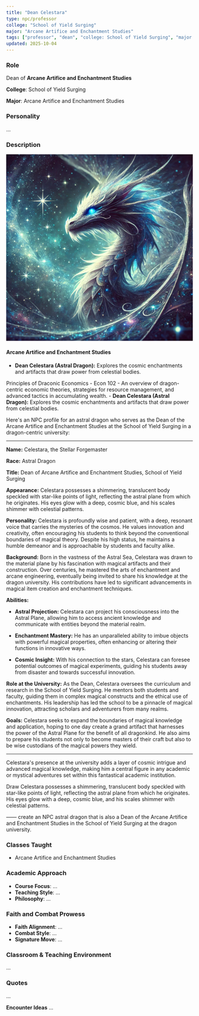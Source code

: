 ```yaml
---
title: "Dean Celestara"
type: npc/professor
college: "School of Yield Surging"
major: "Arcane Artifice and Enchantment Studies"
tags: ["professor", "dean", "college: School of Yield Surging", "major: Arcane Artifice and Enchantment Studies"]
updated: 2025-10-04
---
```


### Role

Dean of **Arcane Artifice and Enchantment Studies**

**College**: School of Yield Surging

**Major**: Arcane Artifice and Enchantment Studies


### Personality
...

### Description
![A17A8C53-D187-4A9F-8D6A-1F8F4A8DFAF9](assets/images/A17A8C53-D187-4A9F-8D6A-1F8F4A8DFAF9.webp)

#### Arcane Artifice and Enchantment Studies

- **Dean Celestara (Astral Dragon):** Explores the cosmic enchantments and artifacts that draw power from celestial bodies.

Principles of Draconic Economics  - Econ 102
    - An overview of dragon-centric economic theories, strategies for resource management, and advanced tactics in accumulating wealth.
    - **Dean Celestara (Astral Dragon):** Explores the cosmic enchantments and artifacts that draw power from celestial bodies.

Here's an NPC profile for an astral dragon who serves as the Dean of the Arcane Artifice and Enchantment Studies at the School of Yield Surging in a dragon-centric university:

---

**Name:** Celestara, the Stellar Forgemaster

**Race:** Astral Dragon

**Title:** Dean of Arcane Artifice and Enchantment Studies, School of Yield Surging

**Appearance:** Celestara possesses a shimmering, translucent body speckled with star-like points of light, reflecting the astral plane from which he originates. His eyes glow with a deep, cosmic blue, and his scales shimmer with celestial patterns.

**Personality:** Celestara is profoundly wise and patient, with a deep, resonant voice that carries the mysteries of the cosmos. He values innovation and creativity, often encouraging his students to think beyond the conventional boundaries of magical theory. Despite his high status, he maintains a humble demeanor and is approachable by students and faculty alike.

**Background:** Born in the vastness of the Astral Sea, Celestara was drawn to the material plane by his fascination with magical artifacts and their construction. Over centuries, he mastered the arts of enchantment and arcane engineering, eventually being invited to share his knowledge at the dragon university. His contributions have led to significant advancements in magical item creation and enchantment techniques.

**Abilities:**

- **Astral Projection:** Celestara can project his consciousness into the Astral Plane, allowing him to access ancient knowledge and communicate with entities beyond the material realm.

- **Enchantment Mastery:** He has an unparalleled ability to imbue objects with powerful magical properties, often enhancing or altering their functions in innovative ways.

- **Cosmic Insight:** With his connection to the stars, Celestara can foresee potential outcomes of magical experiments, guiding his students away from disaster and towards successful innovation.

**Role at the University:** As the Dean, Celestara oversees the curriculum and research in the School of Yield Surging. He mentors both students and faculty, guiding them in complex magical constructs and the ethical use of enchantments. His leadership has led the school to be a pinnacle of magical innovation, attracting scholars and adventurers from many realms.

**Goals:** Celestara seeks to expand the boundaries of magical knowledge and application, hoping to one day create a grand artifact that harnesses the power of the Astral Plane for the benefit of all dragonkind. He also aims to prepare his students not only to become masters of their craft but also to be wise custodians of the magical powers they wield.

---

Celestara's presence at the university adds a layer of cosmic intrigue and advanced magical knowledge, making him a central figure in any academic or mystical adventures set within this fantastical academic institution.

 Draw Celestara possesses a shimmering, translucent body speckled with star-like points of light, reflecting the astral plane from which he originates. His eyes glow with a deep, cosmic blue, and his scales shimmer with celestial patterns.

——
create an NPC astral dragon that is also a Dean of the Arcane Artifice and Enchantment Studies in the School  of Yield Surging at the dragon university.

### Classes Taught
- Arcane Artifice and Enchantment Studies

### Academic Approach
- **Course Focus**: ...
- **Teaching Style**: ...
- **Philosophy**: ...

### Faith and Combat Prowess
- **Faith Alignment**: ...
- **Combat Style**: ...
- **Signature Move**: ...

### Classroom & Teaching Environment
...

### Quotes
...

**Encounter Ideas**
...
